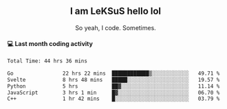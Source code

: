 <h2 align="center">I am LeKSuS hello lol</h2>
<p align="center">So yeah, I code. Sometimes.</p>

#### :computer: Last month coding activity
<!--START_SECTION:waka-->

```txt
Total Time: 44 hrs 36 mins

Go                22 hrs 22 mins  ████████████▒░░░░░░░░░░░░   49.71 %
Svelte            8 hrs 48 mins   █████░░░░░░░░░░░░░░░░░░░░   19.57 %
Python            5 hrs           ██▓░░░░░░░░░░░░░░░░░░░░░░   11.14 %
JavaScript        3 hrs 1 min     █▓░░░░░░░░░░░░░░░░░░░░░░░   06.70 %
C++               1 hr 42 mins    █░░░░░░░░░░░░░░░░░░░░░░░░   03.79 %
```

<!--END_SECTION:waka-->
